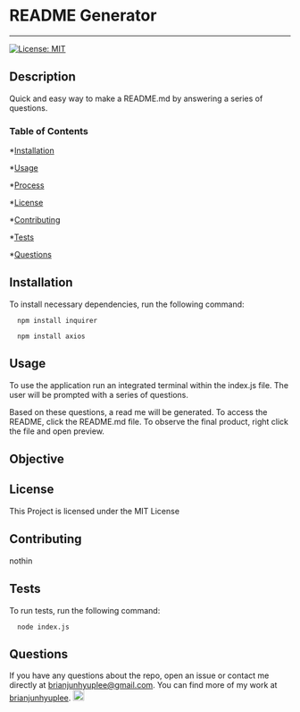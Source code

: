 
# README Generator
<hr>

[![License: MIT](https://img.shields.io/badge/License-MIT-blue.svg)](https://opensource.org/licenses/MIT)

## Description

Quick and easy way to make a README.md by answering a series of questions.

### Table of Contents

*[Installation](#installation)

*[Usage](#usage)

*[Process](#process)

*[License](#license)

*[Contributing](#contributing)

*[Tests](#tests)

*[Questions](#questions)

## Installation

To install necessary dependencies, run the following command:

```
  npm install inquirer
```

```
  npm install axios
```

## Usage
 
To use the application run an integrated terminal within the index.js file. The user will be prompted with a series of questions.

Based on these questions, a read me will be generated. To access the README, click the README.md file. To observe the final product, right click the file and open preview.

## Objective





## License

This Project is licensed under the MIT License

## Contributing

nothin

## Tests

To run tests, run the following command:

```
  node index.js
```

## Questions

If you have any questions about the repo, open an issue or contact me directly at [brianjunhyuplee@gmail.com](brianjunhyup@gmail.com). You can find more of my work at [brianjunhyuplee](https://github.com/brianjunhyuplee). <img src = "https://avatars3.githubusercontent.com/u/70872311?v=4" width = 20 alt = "github profile picture">
    
